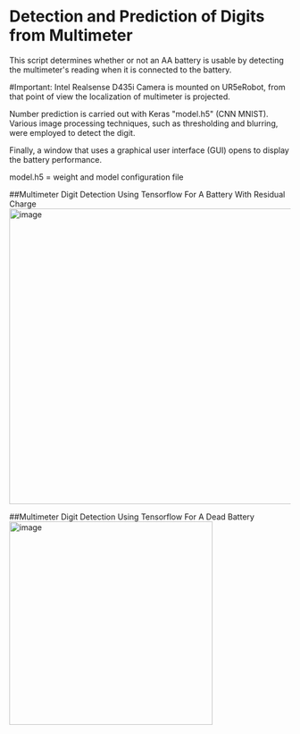 # Detection and Prediction of Digits from Multimeter

This script determines whether or not an AA battery is usable by detecting the multimeter's reading when it is connected to the battery.

#Important: Intel Realsense D435i Camera is mounted on UR5eRobot, from that point of view the localization of multimeter is projected.

Number prediction is carried out with Keras "model.h5" (CNN MNIST). Various image processing techniques, such as thresholding and blurring, were employed to detect the digit.

Finally, a window that uses a graphical user interface (GUI) opens to display the battery performance.

model.h5 = weight and model configuration file

##Multimeter Digit Detection Using Tensorflow For A Battery With Residual Charge 
<img width="529" alt="image" src="https://github.com/user-attachments/assets/6f876caa-69e9-4311-9fe4-e4940b10acf6" />



##Multimeter Digit Detection Using Tensorflow For A Dead Battery 
<img width="364" alt="image" src="https://github.com/user-attachments/assets/dfd40c27-6665-4551-803c-452141208ec9" />






